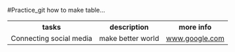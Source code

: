 #Practice_git
how to make table...

<table>
    <tr>
        <th>tasks</th>
        <th>description</th>
        <th>more info</th>
    </tr>
    <tr>
        <td>Connecting social media</td>
        <td>make better world</td>
        <td><a href="www.google.com">www.google.com</a></td>
    </tr>

</table>